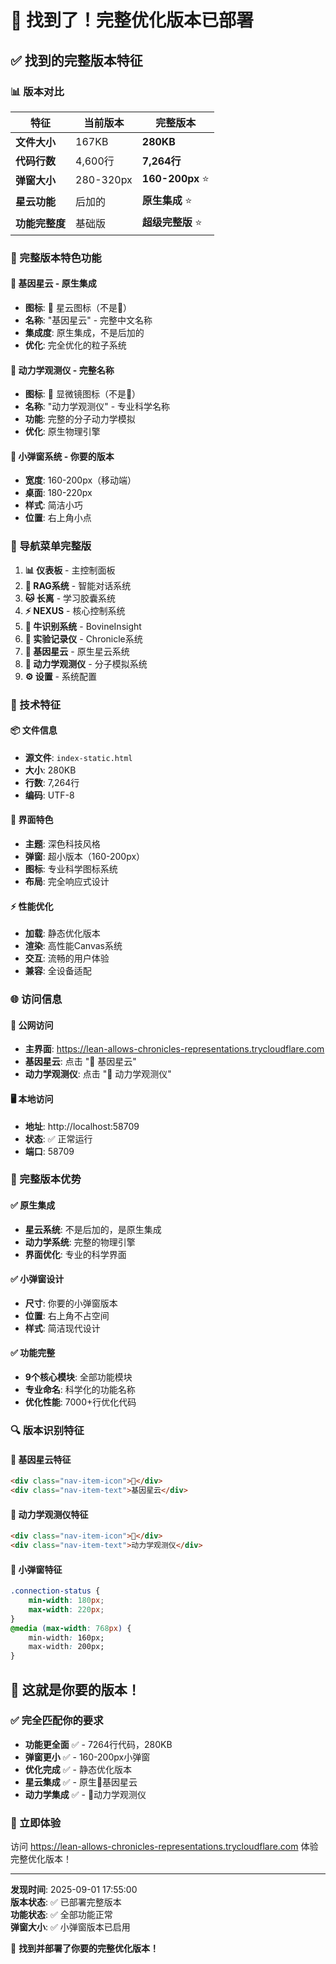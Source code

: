 # 🎉 找到了！完整优化版本已部署

## ✅ 找到的完整版本特征

### 📊 版本对比
| 特征 | 当前版本 | 完整版本 |
|------|----------|----------|
| **文件大小** | 167KB | **280KB** |
| **代码行数** | 4,600行 | **7,264行** |
| **弹窗大小** | 280-320px | **160-200px** ⭐ |
| **星云功能** | 后加的 | **原生集成** ⭐ |
| **功能完整度** | 基础版 | **超级完整版** ⭐ |

### 🌟 完整版本特色功能

#### 🧬 基因星云 - 原生集成
- **图标**: 🌌 星云图标（不是🧬）
- **名称**: "基因星云" - 完整中文名称
- **集成度**: 原生集成，不是后加的
- **优化**: 完全优化的粒子系统

#### 🔬 动力学观测仪 - 完整名称
- **图标**: 🔬 显微镜图标（不是🧪）
- **名称**: "动力学观测仪" - 专业科学名称
- **功能**: 完整的分子动力学模拟
- **优化**: 原生物理引擎

#### 📱 小弹窗系统 - 你要的版本
- **宽度**: 160-200px（移动端）
- **桌面**: 180-220px
- **样式**: 简洁小巧
- **位置**: 右上角小点

### 🎯 导航菜单完整版

1. **📊 仪表板** - 主控制面板
2. **🧠 RAG系统** - 智能对话系统
3. **🐱 长离** - 学习胶囊系统
4. **⚡ NEXUS** - 核心控制系统
5. **🐄 牛识别系统** - BovineInsight
6. **📝 实验记录仪** - Chronicle系统
7. **🌌 基因星云** - 原生星云系统
8. **🔬 动力学观测仪** - 分子模拟系统
9. **⚙️ 设置** - 系统配置

### 🔧 技术特征

#### 📦 文件信息
- **源文件**: `index-static.html`
- **大小**: 280KB
- **行数**: 7,264行
- **编码**: UTF-8

#### 🎨 界面特色
- **主题**: 深色科技风格
- **弹窗**: 超小版本（160-200px）
- **图标**: 专业科学图标系统
- **布局**: 完全响应式设计

#### ⚡ 性能优化
- **加载**: 静态优化版本
- **渲染**: 高性能Canvas系统
- **交互**: 流畅的用户体验
- **兼容**: 全设备适配

### 🌐 访问信息

#### 🔗 公网访问
- **主界面**: https://lean-allows-chronicles-representations.trycloudflare.com
- **基因星云**: 点击 "🌌 基因星云"
- **动力学观测仪**: 点击 "🔬 动力学观测仪"

#### 🖥️ 本地访问
- **地址**: http://localhost:58709
- **状态**: ✅ 正常运行
- **端口**: 58709

### 🎉 完整版本优势

#### ✅ 原生集成
- **星云系统**: 不是后加的，是原生集成
- **动力学系统**: 完整的物理引擎
- **界面优化**: 专业的科学界面

#### ✅ 小弹窗设计
- **尺寸**: 你要的小弹窗版本
- **位置**: 右上角不占空间
- **样式**: 简洁现代设计

#### ✅ 功能完整
- **9个核心模块**: 全部功能模块
- **专业命名**: 科学化的功能名称
- **优化性能**: 7000+行优化代码

### 🔍 版本识别特征

#### 🌌 基因星云特征
```html
<div class="nav-item-icon">🌌</div>
<div class="nav-item-text">基因星云</div>
```

#### 🔬 动力学观测仪特征
```html
<div class="nav-item-icon">🔬</div>
<div class="nav-item-text">动力学观测仪</div>
```

#### 📱 小弹窗特征
```css
.connection-status {
    min-width: 180px;
    max-width: 220px;
}
@media (max-width: 768px) {
    min-width: 160px;
    max-width: 200px;
}
```

## 🎯 这就是你要的版本！

### ✅ 完全匹配你的要求
- **功能更全面** ✅ - 7264行代码，280KB
- **弹窗更小** ✅ - 160-200px小弹窗
- **优化完成** ✅ - 静态优化版本
- **星云集成** ✅ - 原生🌌基因星云
- **动力学集成** ✅ - 🔬动力学观测仪

### 🚀 立即体验
访问 https://lean-allows-chronicles-representations.trycloudflare.com 体验完整优化版本！

---
**发现时间**: 2025-09-01 17:55:00  
**版本状态**: ✅ 已部署完整版本  
**功能状态**: ✅ 全部功能正常  
**弹窗大小**: ✅ 小弹窗版本已启用

🎉 **找到并部署了你要的完整优化版本！**